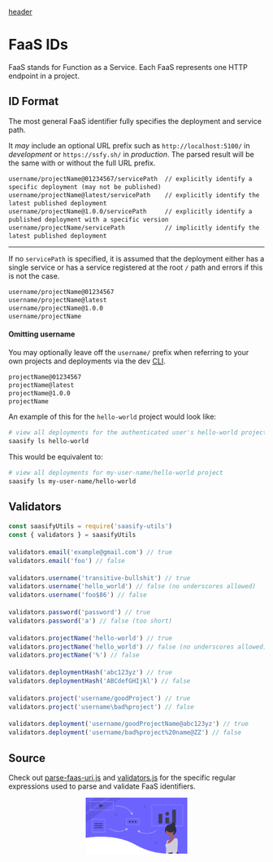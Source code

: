 [header](_header.md ':include')

# FaaS IDs

FaaS stands for Function as a Service. Each FaaS represents one HTTP endpoint in a project.

## ID Format

The most general FaaS identifier fully specifies the deployment and service path.

It _may_ include an optional URL prefix such as `http://localhost:5100/` in _development_ or `https://ssfy.sh/` in _production_. The parsed result will be the same with or without the full URL prefix.

```
username/projectName@01234567/servicePath  // explicitly identify a specific deployment (may not be published)
username/projectName@latest/servicePath    // explicitly identify the latest published deployment
username/projectName@1.0.0/servicePath     // explicitly identify a published deployment with a specific version
username/projectName/servicePath           // implicitly identify the latest published deployment
```

---

If no `servicePath` is specified, it is assumed that the deployment either has a single service or has a service registered at the root `/` path and errors if this is not the case.

```
username/projectName@01234567
username/projectName@latest
username/projectName@1.0.0
username/projectName
```

#### Omitting username

You may optionally leave off the `username/` prefix when referring to your own projects and deployments via the dev [CLI](https://github.com/saasify-sh/saasify/tree/master/packages/saasify-cli).

```
projectName@01234567
projectName@latest
projectName@1.0.0
projectName
```

An example of this for the `hello-world` project would look like:

```sh
# view all deployments for the authenticated user's hello-world project
saasify ls hello-world
```

This would be equivalent to:

```sh
# view all deployments for my-user-name/hello-world project
saasify ls my-user-name/hello-world
```

## Validators

```js
const saasifyUtils = require('saasify-utils')
const { validators } = saasifyUtils

validators.email('example@gmail.com') // true
validators.email('foo') // false

validators.username('transitive-bullshit') // true
validators.username('hello_world') // false (no underscores allowed)
validators.username('foo$86') // false

validators.password('password') // true
validators.password('a') // false (too short)

validators.projectName('hello-world') // true
validators.projectName('hello_world') // false (no underscores allowed)
validators.projectName('%') // false

validators.deploymentHash('abc123yz') // true
validators.deploymentHash('ABCdefGHIjkl') // false

validators.project('username/goodProject') // true
validators.project('username\bad%project') // false

validators.deployment('username/goodProjectName@abc123yz') // true
validators.deployment('username/bad%project%20name@ZZ') // false
```

## Source

Check out [parse-faas-uri.js](https://github.com/saasify-sh/saasify/blob/master/packages/saasify-utils/lib/parse-faas-uri.js) and [validators.js](https://github.com/saasify-sh/saasify/blob/master/packages/saasify-utils/lib/validators.js) for the specific regular expressions used to parse and validate FaaS identifiers.

<p align="center">
  <img src="./_media/undraw/functions.svg" alt="Functions" width="200" />
</p>
